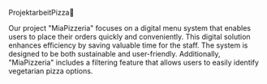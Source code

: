  ProjektarbeitPizza🍕

Our project "MiaPizzeria" focuses on a digital menu system that enables users to place their orders quickly and conveniently. This digital solution enhances efficiency by saving valuable time for the staff. The system is designed to be both sustainable and user-friendly. Additionally, "MiaPizzeria" includes a filtering feature that allows users to easily identify vegetarian pizza options.
